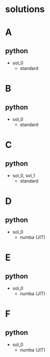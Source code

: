 # solutions


# A
## python
- sol_0
  - standard

# B
## python
- sol_0
  - standard

# C
## python
- sol_0, sol_1
  - standard

# D
## python
- sol_0
  - numba (JIT)


# E
## python
- sol_0
  - numba (JIT)


# F
## python
- sol_0
  - numba (JIT)
